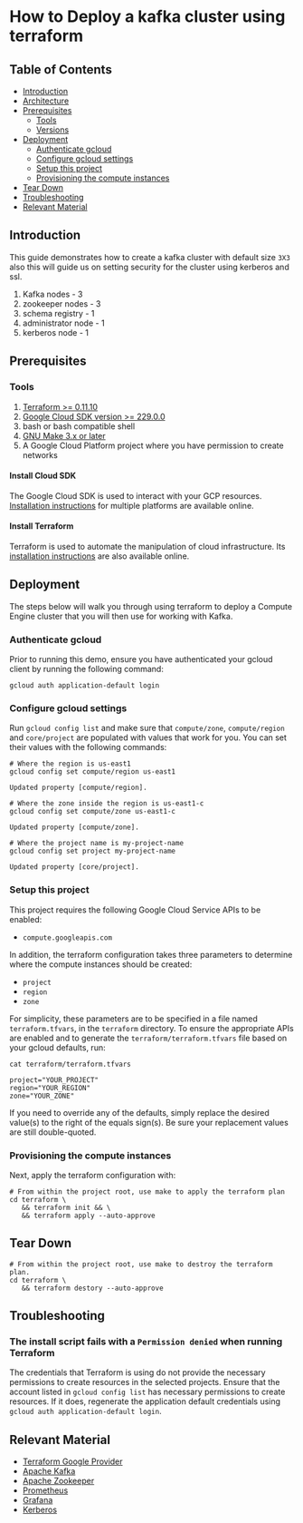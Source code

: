 # How to Deploy a kafka cluster using terraform

## Table of Contents

<!-- TOC -->

* [Introduction](#introduction)
* [Architecture](#architecture)
* [Prerequisites](#prerequisites)
  * [Tools](#tools)
  * [Versions](#versions)
* [Deployment](#deployment)
  * [Authenticate gcloud](#authenticate-gcloud)
  * [Configure gcloud settings](#configuring-gcloud-settings)
  * [Setup this project](#setup-this-project)
  * [Provisioning the compute instances](#Provisioning-the-compute-instances)
* [Tear Down](#tear-down)
* [Troubleshooting](#troubleshooting)
* [Relevant Material](#relevant-material)

<!-- TOC -->

## Introduction

This guide demonstrates how to create a kafka cluster with default size `3X3` also this will guide us on setting security for the cluster using kerberos and ssl.

1. Kafka nodes - 3
2. zookeeper nodes - 3
3. schema registry - 1
4. administrator node - 1
5. kerberos node - 1

## Prerequisites

### Tools
1. [Terraform >= 0.11.10](https://www.terraform.io/downloads.html)
2. [Google Cloud SDK version >= 229.0.0](https://cloud.google.com/sdk/docs/downloads-versioned-archives)
3. bash or bash compatible shell
4. [GNU Make 3.x or later](https://www.gnu.org/software/make/)
5. A Google Cloud Platform project where you have permission to create networks

#### Install Cloud SDK
The Google Cloud SDK is used to interact with your GCP resources.
[Installation instructions](https://cloud.google.com/sdk/downloads) for multiple platforms are available online.

#### Install Terraform

Terraform is used to automate the manipulation of cloud infrastructure. Its
[installation instructions](https://www.terraform.io/intro/getting-started/install.html) are also available online.

## Deployment

The steps below will walk you through using terraform to deploy a Compute Engine cluster that you will then use for working with Kafka.

### Authenticate gcloud

Prior to running this demo, ensure you have authenticated your gcloud client by running the following command:

```console
gcloud auth application-default login
```

### Configure gcloud settings

Run `gcloud config list` and make sure that `compute/zone`, `compute/region` and `core/project` are populated with values that work for you. You can set their values with the following commands:

```console
# Where the region is us-east1
gcloud config set compute/region us-east1

Updated property [compute/region].
```

```console
# Where the zone inside the region is us-east1-c
gcloud config set compute/zone us-east1-c

Updated property [compute/zone].
```

```console
# Where the project name is my-project-name
gcloud config set project my-project-name

Updated property [core/project].
```

### Setup this project

This project requires the following Google Cloud Service APIs to be enabled:

* `compute.googleapis.com`

In addition, the terraform configuration takes three parameters to determine where the compute instances should be created:

* `project`
* `region`
* `zone`

For simplicity, these parameters are to be specified in a file named `terraform.tfvars`, in the `terraform` directory. To ensure the appropriate APIs are enabled and to generate the `terraform/terraform.tfvars` file based on your gcloud defaults, run:

```console
cat terraform/terraform.tfvars

project="YOUR_PROJECT"
region="YOUR_REGION"
zone="YOUR_ZONE"
```

If you need to override any of the defaults, simply replace the desired value(s) to the right of the equals sign(s). Be sure your replacement values are still double-quoted.

### Provisioning the compute instances

Next, apply the terraform configuration with:

```console
# From within the project root, use make to apply the terraform plan
cd terraform \
   && terraform init && \
   && terraform apply --auto-approve
```

## Tear Down

```console
# From within the project root, use make to destroy the terraform plan.
cd terraform \
   && terraform destory --auto-approve
```

## Troubleshooting

### The install script fails with a `Permission denied` when running Terraform

The credentials that Terraform is using do not provide the necessary permissions to create resources in the selected projects. Ensure that the account listed in `gcloud config list` has necessary permissions to create resources. If it does, regenerate the application default credentials using `gcloud auth application-default login`.

## Relevant Material

* [Terraform Google Provider](https://www.terraform.io/docs/providers/google/)
* [Apache Kafka](https://kafka.apache.org/documentation/)
* [Apache Zookeeper](https://zookeeper.apache.org/doc/r3.4.12/index.html)
* [Prometheus](https://prometheus.io/docs/prometheus/latest/getting_started/)
* [Grafana](http://docs.grafana.org/)
* [Kerberos](https://web.mit.edu/kerberos/krb5-1.17/doc/index.html)
